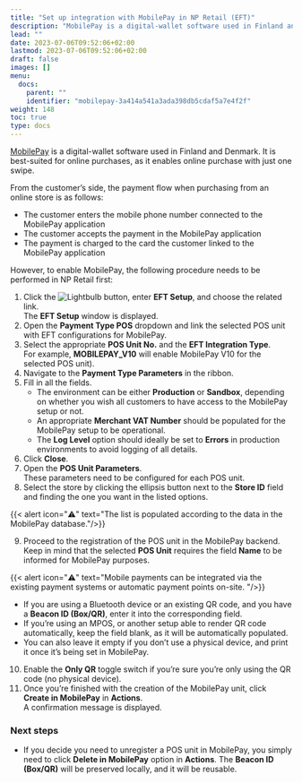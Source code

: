 ```yaml
---
title: "Set up integration with MobilePay in NP Retail (EFT)"
description: "MobilePay is a digital-wallet software used in Finland and Denmark. It is best-suited for online purchases, as it enables online purchase with just one swipe. To set it up, refer to this guide. "
lead: ""
date: 2023-07-06T09:52:06+02:00
lastmod: 2023-07-06T09:52:06+02:00
draft: false
images: []
menu:
  docs:
    parent: ""
    identifier: "mobilepay-3a414a541a3ada398db5cdaf5a7e4f2f"
weight: 148
toc: true
type: docs
---
```


[MobilePay](https://www.mobilepay.dk/) is a digital-wallet software used in Finland and Denmark. It is best-suited for online purchases, as it enables online purchase with just one swipe. 

From the customer’s side, the payment flow when purchasing from an online store is as follows: 

 - The customer enters the mobile phone number connected to the MobilePay application 
 - The customer accepts the payment in the MobilePay application
 - The payment is charged to the card the customer linked to the MobilePay application 

However, to enable MobilePay, the following procedure needs to be performed in NP Retail first:

1. Click the ![Lightbulb](Lightbulb_icon.PNG) button, enter **EFT Setup**, and choose the related link.         
   The **EFT Setup** window is displayed.
2. Open the **Payment Type POS** dropdown and link the selected POS unit with EFT configurations for MobilePay.    
3. Select the appropriate **POS Unit No.** and the **EFT Integration Type**.     
   For example, **MOBILEPAY_V10** will enable MobilePay V10 for the selected POS unit).
4. Navigate to the **Payment Type Parameters** in the ribbon.  
5. Fill in all the fields.   
    - The environment can be either **Production** or **Sandbox**, depending on whether you wish all customers to have access to the MobilePay setup or not. 
    - An appropriate **Merchant VAT Number** should be populated for the MobilePay setup to be operational.
    - The **Log Level** option should ideally be set to **Errors** in production environments to avoid logging of all details.
6. Click **Close**.
7. Open the **POS Unit Parameters**.  
   These parameters need to be configured for each POS unit.
8. Select the store by clicking the ellipsis button next to the **Store ID** field and finding the one you want in the listed options.

 {{< alert icon="⚠️" text="The list is populated according to the data in the MobilePay database."/>}}

  
9. Proceed to the registration of the POS unit in the MobilePay backend. Keep in mind that the selected **POS Unit** requires the field **Name** to be informed for MobilePay purposes.
  
 {{< alert icon="⚠️" text="Mobile payments can be integrated via the existing payment systems or automatic payment points on-site.  "/>}}


   - If you are using a Bluetooth device or an existing QR code, and you have a **Beacon ID (Box/QR)**, enter it into the corresponding field.
   - If you’re using an MPOS, or another setup able to render QR code automatically, keep the field blank, as it will be automatically populated.
   - You can also leave it empty if you don’t use a physical device, and print it once it’s being set in MobilePay.
 
10.  Enable the **Only QR** toggle switch if you’re sure you’re only using the QR code (no physical device). 
11.  Once you’re finished with the creation of the MobilePay unit, click **Create in MobilePay** in **Actions**.   
    A confirmation message is displayed.

### Next steps

 - If you decide you need to unregister a POS unit in MobilePay, you simply need to click **Delete in MobilePay** option in **Actions**. The **Beacon ID (Box/QR)** will be preserved locally, and it will be reusable.

